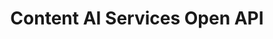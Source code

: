 ---
title: Content AI Services Open API
frameSrc: https://adobe-aem-contentai-contentai.redoc.ly/
--- 